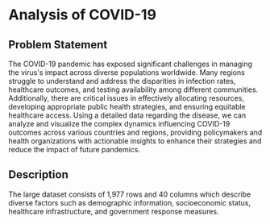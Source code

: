 # Analysis of COVID-19

## Problem Statement
The COVID-19 pandemic has exposed significant challenges in managing the virus's impact across diverse populations worldwide. Many regions struggle to understand and address the disparities in infection rates, healthcare outcomes, and testing availability among different communities. Additionally, there are critical issues in effectively allocating resources, developing appropriate public health strategies, and ensuring equitable healthcare access. Using a detailed data regarding the disease, we can analyze and visualize the complex dynamics influencing COVID-19 outcomes across various countries and regions, providing policymakers and health organizations with actionable insights to enhance their strategies and reduce the impact of future pandemics.

## Description
The large dataset consists of 1,977 rows and 40 columns which describe diverse factors such as demographic information, socioeconomic status, healthcare infrastructure, and government response measures.
